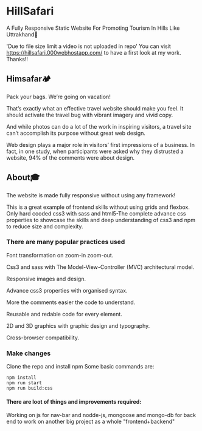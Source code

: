 # HillSafari
A Fully Responsive Static Website For Promoting Tourism In Hills Like Uttrakhand🌄

'Due to file size limit a video is not uploaded in repo'
You can visit https://hillsafari.000webhostapp.com/ to have a first look at my work. Thanks!!

## Himsafar🏕️
Pack your bags. We’re going on vacation!

That’s exactly what an effective travel website should make you feel. It should activate the travel bug with vibrant imagery and vivid copy.

And while photos can do a lot of the work in inspiring visitors, a travel site can’t accomplish its purpose without great web design.

Web design plays a major role in visitors’ first impressions of a business. In fact, in one study, when participants were asked why they distrusted a website, 94% of the comments were about design.

## About🎓
The website is made fully responsive without using any framework!

This is a great example of frontend skills without using grids and flexbox. Only hard cooded css3 with sass and html5-The complete advance css properties to showcase the skills and deep understanding of css3 and npm to reduce size and complexity.

### There are many popular practices used
Font transformation on zoom-in zoom-out.

Css3 and sass with The Model-View-Controller (MVC) architectural model.

Responsive images and design.

Advance css3 properties with organised syntax.

More the comments easier the code to understand.

Reusable and redable code for every element.

2D and 3D graphics with graphic design and typography.

Cross-browser compatibility.

### Make changes 
Clone the repo and install npm 
Some basic commands are:
```
npm install
npm run start
npm run build:css
```
#### There are loot of things and improvements required:
Working on js for nav-bar and nodde-js, mongoose and mongo-db for back end to work on another big project as a whole "frontend+backend"


